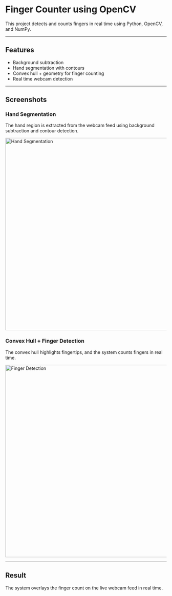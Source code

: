 #  Finger Counter using OpenCV

This project detects and counts fingers in real time using Python, OpenCV, and NumPy.

---

##  Features
- Background subtraction
- Hand segmentation with contours
- Convex hull + geometry for finger counting
- Real time webcam detection

---

##  Screenshots

### Hand Segmentation
The hand region is extracted from the webcam feed using background subtraction and contour detection.

<img width="600" alt="Hand Segmentation" src="https://github.com/user-attachments/assets/d78454dc-1f23-4a78-964a-562630003fd0" />

### Convex Hull + Finger Detection
The convex hull highlights fingertips, and the system counts fingers in real time.

<img width="600" alt="Finger Detection" src="https://github.com/user-attachments/assets/d4949fc2-8e0d-4280-850b-88437bab0a62" />

---

##  Result
The system overlays the finger count on the live webcam feed in real time.
